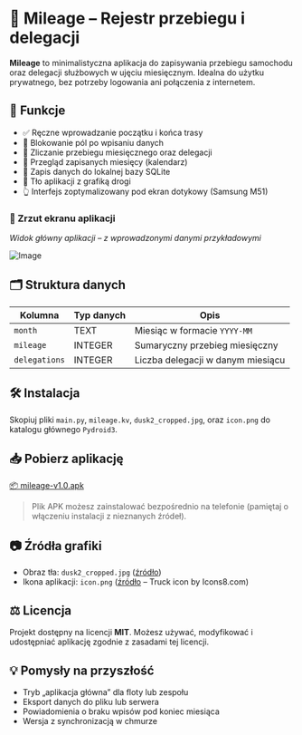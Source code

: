 # 📱 Mileage – Rejestr przebiegu i delegacji

**Mileage** to minimalistyczna aplikacja do zapisywania przebiegu samochodu oraz delegacji służbowych w ujęciu miesięcznym. Idealna do użytku prywatnego, bez potrzeby logowania ani połączenia z internetem.

## 🧭 Funkcje

- ✅ Ręczne wprowadzanie początku i końca trasy
- 🔐 Blokowanie pól po wpisaniu danych
- 🧾 Zliczanie przebiegu miesięcznego oraz delegacji
- 📅 Przegląd zapisanych miesięcy (kalendarz)
- 💾 Zapis danych do lokalnej bazy SQLite
- 🌆 Tło aplikacji z grafiką drogi
- 👆 Interfejs zoptymalizowany pod ekran dotykowy (Samsung M51)

### 📸 Zrzut ekranu aplikacji

*Widok główny aplikacji – z wprowadzonymi danymi przykładowymi*

![Image](https://github.com/user-attachments/assets/d63de115-8a47-4fd7-b4ff-41c5066a8f6b)

## 🗂️ Struktura danych

| Kolumna     | Typ danych | Opis                             |
|-------------|------------|----------------------------------|
| `month`     | TEXT       | Miesiąc w formacie `YYYY-MM`     |
| `mileage`   | INTEGER    | Sumaryczny przebieg miesięczny   |
| `delegations` | INTEGER  | Liczba delegacji w danym miesiącu|

## 🛠️ Instalacja

Skopiuj pliki `main.py`, `mileage.kv`, `dusk2_cropped.jpg`, oraz `icon.png` do katalogu głównego `Pydroid3`.

## 📥 Pobierz aplikację

[📦 mileage-v1.0.apk](apk/mileage-v1.0.apk)

> Plik APK możesz zainstalować bezpośrednio na telefonie (pamiętaj o włączeniu instalacji z nieznanych źródeł).

## 📷 Źródła grafiki
- Obraz tła: `dusk2_cropped.jpg` ([źródło](https://www.freepik.com/free-ai-image/truck-logistics-operation-dusk_186747654.htm))
- Ikona aplikacji: `icon.png` ([źródło](https://icons8.com/icon/BCKJ34JwI3Bs/truck) – Truck icon by Icons8.com)

## ⚖️ Licencja

Projekt dostępny na licencji **MIT**. Możesz używać, modyfikować i udostępniać aplikację zgodnie z zasadami tej licencji.

## 💡 Pomysły na przyszłość

- Tryb „aplikacja główna” dla floty lub zespołu
- Eksport danych do pliku lub serwera
- Powiadomienia o braku wpisów pod koniec miesiąca
- Wersja z synchronizacją w chmurze
